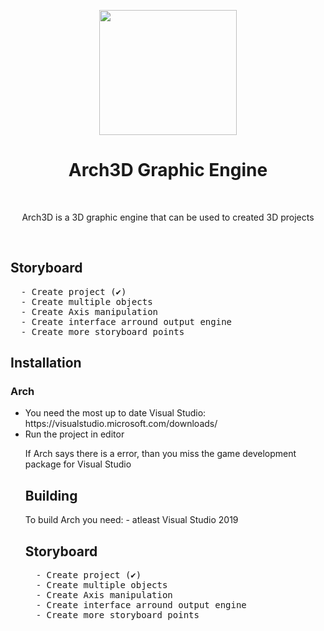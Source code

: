  <p align="center"><img src="https://i.imgur.com/Y6Y4AVI.png" width="220" height="200"> </p>
<h1 align="center"> Arch3D Graphic Engine </h1>
<br>
<p align="center">Arch3D is a 3D graphic engine that can be used to created 3D projects</p>
<br>
<h2> Storyboard</h2>
  <pre>
  - Create project (✔)
  - Create multiple objects
  - Create Axis manipulation
  - Create interface arround output engine
  - Create more storyboard points</pre>

<h2> Installation</h2>
  <h3> Arch</h3>
  <ul>
   <li>You need the most up to date Visual Studio: https://visualstudio.microsoft.com/downloads/</li>
   <li>Run the project in editor</li>
  <p> If Arch says there is a error, than you miss the game development package for Visual Studio</p>
  
<h2> Building</h2>
To build Arch you need:
- atleast Visual Studio 2019

<br>

<h2> Storyboard</h2>
  <pre>
  - Create project (✔)
  - Create multiple objects
  - Create Axis manipulation
  - Create interface arround output engine
  - Create more storyboard points</pre>
